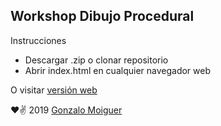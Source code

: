 ## Workshop Dibujo Procedural

Instrucciones

- Descargar .zip o clonar repositorio
- Abrir index.html en cualquier navegador web

O visitar [versión web](https://coso.cloud/dibujo-procedural/bienal)


 ❤️✌️ 2019 [Gonzalo Moiguer](https://gonzamoiguer.com/)
